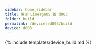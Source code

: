 ```yaml
---
sidebar: home_sidebar
title: 编译 LineageOS 给 d803
folder: build
permalink: /devices/d803/build
device: d803
---
```

{% include templates/device_build.md %}
